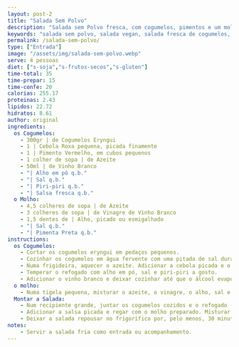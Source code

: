 ```yaml
---
layout: post-2
title: "Salada Sem Polvo"
description: "Salada sem Polvo fresca, com cogumelos, pimentos e um molho aromático"
keywords: "salada sem polvo, salada vegan, salada fresca de cogumelos, receita vegana saudável, salada fácil sem carne, salada com pimentos e cogumelos, salada de peixe, salada de peixe vegan, salada do mar vegan"
permalink: /salada-sem-polvo/
type: ["Entrada"]
image: "/assets/img/salada-sem-polvo.webp"
serve: 4 pessoas
diet: ["s-soja","s-frutos-secos","s-gluten"]
time-total: 35
time-prepar: 15
time-confe: 20
calorias: 255.17
proteinas: 2.43
lipidos: 22.72
hidratos: 8.61
author: original
ingredients:
  os Cogumelos:
    - 300gr | de Cogumelos Eryngui
    - 1 | Cebola Roxa pequena, picada finamente
    - 1 | Pimento Vermelho, em cubos pequenos
    - 1 colher de sopa | de Azeite
    - 50ml | de Vinho Branco
    - "| Alho em pó q.b."
    - "| Sal q.b."
    - "| Piri-piri q.b."
    - "| Salsa fresca q.b."
  o Molho:
    - 4,5 colheres de sopa | de Azeite
    - 3 colheres de sopa | de Vinagre de Vinho Branco
    - 1,5 dentes de | Alho, picado ou esmigalhado
    - "| Sal q.b."
    - "| Pimenta Preta q.b."
instructions:
  os Cogumelos:
    - Cortar os cogumelos eryngui em pedaços pequenos.
    - Cozinhar os cogumelos em água fervente com uma pitada de sal durante cerca de 5 minutos, até ficarem ligeiramente macios. Escorra e reserva.
    - Numa frigideira, aquecer o azeite. Adicionar a cebola picada e o pimento vermelho. Refogar até ficarem cozinhados(se necessário adicionar água, até que os pimentos fiquem no ponto de cozedura que gostar).
    - Temperar o refogado com alho em pó, sal e piri-piri a gosto.
    - Adicionar o vinho branco e deixar cozinhar até que o álcool evapore completamente. Reservar e deixar arrefecer.
  o molho:
    - Numa tigela pequena, misturar o azeite, o vinagre, o alho, sal e pimenta. Provar e ajustar os temperos ao seu gosto.
  Montar a Salada:
    - Num recipiente grande, juntar os cogumelos cozidos e o refogado (já arrefecido).
    - Adicionar a salsa picada e regar com o molho preparado. Misturar bem para envolver todos os sabores.
    - Deixar a salada repousar no frigorífico por, pelo menos, 30 minutos para que os sabores se intensifiquem.
notes:
    - Servir a salada fria como entrada ou acompanhamento.
---
```

